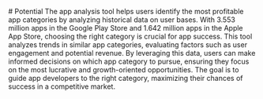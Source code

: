 #   P o t e n t i a l 
The app analysis tool helps users identify the most profitable app categories by analyzing historical data on user bases. With 3.553 million apps in the Google Play Store and 1.642 million apps in the Apple App Store, choosing the right category is crucial for app success. This tool analyzes trends in similar app categories, evaluating factors such as user engagement and potential revenue. By leveraging this data, users can make informed decisions on which app category to pursue, ensuring they focus on the most lucrative and growth-oriented opportunities. The goal is to guide app developers to the right category, maximizing their chances of success in a competitive market.
 
 

